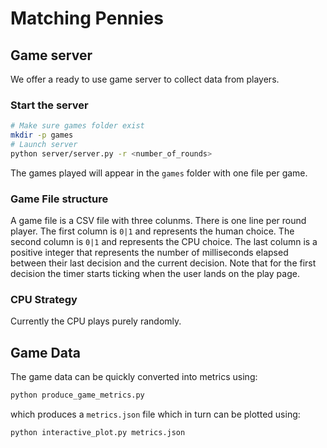# Matching Pennies


## Game server

We offer a ready to use game server to collect data from players.

### Start the server

```bash
# Make sure games folder exist
mkdir -p games 
# Launch server
python server/server.py -r <number_of_rounds>
```

The games played will appear in the `games` folder with one file per game.

### Game File structure

A game file is a CSV file with three colunms. 
There is one line per round player.
The first column is `0|1` and represents the human choice.
The second column is `0|1` and represents the CPU choice.
The last column is a positive integer that represents the number of milliseconds elapsed between their last decision and the current decision.
Note that for the first decision the timer starts ticking when the user lands on the play page.

### CPU Strategy

Currently the CPU plays purely randomly.

## Game Data

The game data can be quickly converted into metrics using:

```bash
python produce_game_metrics.py
```

which produces a `metrics.json` file which in turn can be plotted using:

```bash
python interactive_plot.py metrics.json
```
